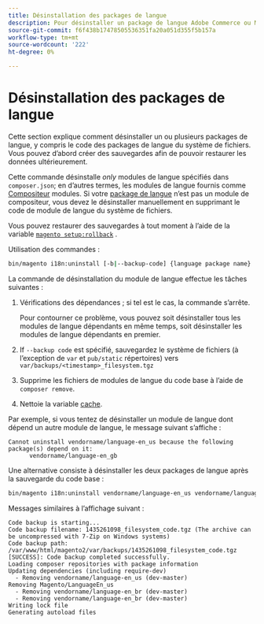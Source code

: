 ```yaml
---
title: Désinstallation des packages de langue
description: Pour désinstaller un package de langue Adobe Commerce ou Magento Open Source, procédez comme suit.
source-git-commit: f6f438b17478505536351fa20a051d355f5b157a
workflow-type: tm+mt
source-wordcount: '222'
ht-degree: 0%

---
```



# Désinstallation des packages de langue

Cette section explique comment désinstaller un ou plusieurs packages de langue, y compris le code des packages de langue du système de fichiers. Vous pouvez d’abord créer des sauvegardes afin de pouvoir restaurer les données ultérieurement.

Cette commande désinstalle *only* modules de langue spécifiés dans `composer.json`; en d’autres termes, les modules de langue fournis comme [Compositeur](https://glossary.magento.com/composer) modules. Si votre [package de langue](https://glossary.magento.com/language-package) n’est pas un module de compositeur, vous devez le désinstaller manuellement en supprimant le code de module de langue du système de fichiers.

Vous pouvez restaurer des sauvegardes à tout moment à l’aide de la variable [`magento setup:rollback`](uninstall-modules.md#roll-back-the-file-system-database-or-media-files) .

Utilisation des commandes :

```bash
bin/magento i18n:uninstall [-b|--backup-code] {language package name} ... {language package name}
```

La commande de désinstallation du module de langue effectue les tâches suivantes :

1. Vérifications des dépendances ; si tel est le cas, la commande s’arrête.

   Pour contourner ce problème, vous pouvez soit désinstaller tous les modules de langue dépendants en même temps, soit désinstaller les modules de langue dépendants en premier.

1. If `--backup code` est spécifié, sauvegardez le système de fichiers (à l’exception de `var` et `pub/static` répertoires) vers `var/backups/<timestamp>_filesystem.tgz`
1. Supprime les fichiers de modules de langue du code base à l’aide de `composer remove`.
1. Nettoie la variable [cache](https://glossary.magento.com/cache).

Par exemple, si vous tentez de désinstaller un module de langue dont dépend un autre module de langue, le message suivant s’affiche :

```terminal
Cannot uninstall vendorname/language-en_us because the following package(s) depend on it:
      vendorname/language-en_gb
```

Une alternative consiste à désinstaller les deux packages de langue après la sauvegarde du code base :

```bash
bin/magento i18n:uninstall vendorname/language-en_us vendorname/language-en_gb --backup-code
```

Messages similaires à l’affichage suivant :

```terminal
Code backup is starting...
Code backup filename: 1435261098_filesystem_code.tgz (The archive can be uncompressed with 7-Zip on Windows systems)
Code backup path: /var/www/html/magento2/var/backups/1435261098_filesystem_code.tgz
[SUCCESS]: Code backup completed successfully.
Loading composer repositories with package information
Updating dependencies (including require-dev)
  - Removing vendorname/language-en_us (dev-master)
Removing Magento/LanguageEn_us
  - Removing vendorname/language-en_br (dev-master)
  - Removing vendorname/language-en_br (dev-master)
Writing lock file
Generating autoload files
```
